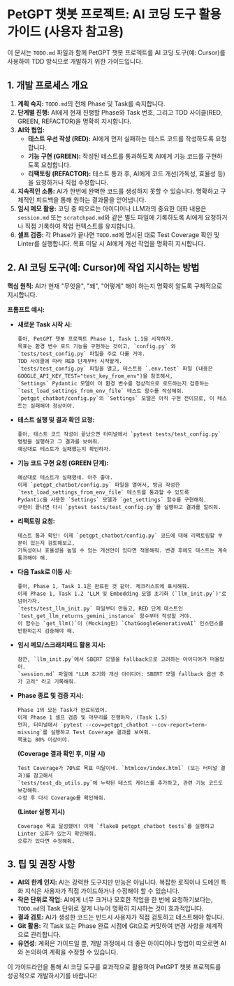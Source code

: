 # PetGPT 챗봇 프로젝트: AI 코딩 도구 활용 가이드 (사용자 참고용)

이 문서는 `TODO.md` 파일과 함께 PetGPT 챗봇 프로젝트를 AI 코딩 도구(예: Cursor)를 사용하여 TDD 방식으로 개발하기 위한 가이드입니다.

## 1. 개발 프로세스 개요

1.  **계획 숙지:** `TODO.md`의 전체 Phase 및 Task를 숙지합니다.
2.  **단계별 진행:** AI에게 현재 진행할 Phase와 Task 번호, 그리고 TDD 사이클(RED, GREEN, REFACTOR)을 명확히 지시합니다.
3.  **AI와 협업:**
    - **테스트 우선 작성 (RED):** AI에게 먼저 실패하는 테스트 코드를 작성하도록 요청합니다.
    - **기능 구현 (GREEN):** 작성된 테스트를 통과하도록 AI에게 기능 코드를 구현하도록 요청합니다.
    - **리팩토링 (REFACTOR):** 테스트 통과 후, AI에게 코드 개선(가독성, 효율성 등)을 요청하거나 직접 수정합니다.
4.  **지속적인 소통:** AI가 한번에 완벽한 코드를 생성하지 못할 수 있습니다. 명확하고 구체적인 피드백을 통해 원하는 결과물을 얻어냅니다.
5.  **임시 메모 활용:** 코딩 중 떠오르는 아이디어나 LLM과의 중요한 대화 내용은 `session.md` 또는 `scratchpad.md`와 같은 별도 파일에 기록하도록 AI에게 요청하거나 직접 기록하여 작업 컨텍스트를 유지합니다.
6.  **셀프 검증:** 각 Phase가 끝나면 `TODO.md`에 명시된 대로 Test Coverage 확인 및 Linter를 실행합니다. 목표 미달 시 AI에게 개선 작업을 명확히 지시합니다.

## 2. AI 코딩 도구(예: Cursor)에 작업 지시하는 방법

**핵심 원칙:** AI가 현재 "무엇을", "왜", "어떻게" 해야 하는지 명확히 알도록 구체적으로 지시합니다.

**프롬프트 예시:**

- **새로운 Task 시작 시:**

  ```
  좋아, PetGPT 챗봇 프로젝트 Phase 1, Task 1.1을 시작하자.
  목표는 환경 변수 로드 기능을 구현하는 것이고, `config.py` 와 `tests/test_config.py` 파일을 주로 다룰 거야.
  TDD 사이클에 따라 RED 단계부터 시작할게.
  `tests/test_config.py` 파일을 열고, 테스트용 `.env.test` 파일 (내용은 GOOGLE_API_KEY_TEST="test_key_from_env")을 참조해서,
  `Settings` Pydantic 모델이 이 환경 변수를 정상적으로 로드하는지 검증하는 `test_load_settings_from_env_file` 테스트 함수를 작성해줘.
  `petgpt_chatbot/config.py`의 `Settings` 모델은 아직 구현 전이므로, 이 테스트는 실패해야 정상이야.
  ```

- **테스트 실행 및 결과 확인 요청:**

  ```
  좋아, 테스트 코드 작성이 끝났으면 터미널에서 `pytest tests/test_config.py` 명령을 실행하고 그 결과를 보여줘.
  예상대로 테스트가 실패했는지 확인하자.
  ```

- **기능 코드 구현 요청 (GREEN 단계):**

  ```
  예상대로 테스트가 실패했네. 아주 좋아.
  이제 `petgpt_chatbot/config.py` 파일을 열어서, 방금 작성한 `test_load_settings_from_env_file` 테스트를 통과할 수 있도록
  Pydantic을 사용한 `Settings` 모델과 `get_settings` 함수를 구현해줘.
  구현이 끝나면 다시 `pytest tests/test_config.py`를 실행하고 결과를 알려줘.
  ```

- **리팩토링 요청:**

  ```
  테스트 통과 확인! 이제 `petgpt_chatbot/config.py` 코드에 대해 리팩토링할 부분이 있는지 검토해보고,
  가독성이나 효율성을 높일 수 있는 개선안이 있다면 적용해줘. 변경 후에도 테스트는 계속 통과해야 해.
  ```

- **다음 Task로 이동 시:**

  ```
  좋아, Phase 1, Task 1.1은 완료된 것 같아. 체크리스트에 표시해줘.
  이제 Phase 1, Task 1.2 'LLM 및 Embedding 모델 초기화 (`llm_init.py`)'로 넘어가자.
  `tests/test_llm_init.py` 파일부터 만들고, RED 단계 테스트인 `test_get_llm_returns_gemini_instance` 함수부터 작성할 거야.
  이 함수는 `get_llm()`이 (Mocking된) `ChatGoogleGenerativeAI` 인스턴스를 반환하는지 검증해야 해.
  ```

- **임시 메모/스크래치패드 활용 지시:**

  ```
  잠깐, `llm_init.py`에서 SBERT 모델을 fallback으로 고려하는 아이디어가 떠올랐어.
  `session.md` 파일에 "LLM 초기화 개선 아이디어: SBERT 모델 fallback 옵션 추가 고려" 라고 기록해줘.
  ```

- **Phase 종료 및 검증 지시:**
  ```
  Phase 1의 모든 Task가 완료되었어.
  이제 Phase 1 셀프 검증 및 마무리를 진행하자. (Task 1.5)
  먼저, 터미널에서 `pytest --cov=petgpt_chatbot --cov-report=term-missing`를 실행하고 Test Coverage 결과를 보여줘.
  목표는 80% 이상이야.
  ```
  **(Coverage 결과 확인 후, 미달 시)**
  ```
  Test Coverage가 70%로 목표 미달이네. `htmlcov/index.html` (또는 터미널 결과)를 참고해서
  `tests/test_db_utils.py`에 누락된 테스트 케이스를 추가하고, 관련 기능 코드도 보강해줘.
  수정 후 다시 Coverage를 확인해줘.
  ```
  **(Linter 실행 지시)**
  ```
  Coverage 목표 달성했어! 이제 `flake8 petgpt_chatbot tests`를 실행하고 Linter 오류가 있는지 확인해줘.
  오류가 있다면 수정해줘.
  ```

## 3. 팁 및 권장 사항

- **AI의 한계 인지:** AI는 강력한 도구지만 만능은 아닙니다. 복잡한 로직이나 도메인 특화 지식은 사용자가 직접 가이드하거나 수정해야 할 수 있습니다.
- **작은 단위로 작업:** AI에게 너무 크거나 모호한 작업을 한 번에 요청하기보다는, `TODO.md`의 Task 단위로 잘게 나누어 명확히 지시하는 것이 효과적입니다.
- **결과 검토:** AI가 생성한 코드는 반드시 사용자가 직접 검토하고 테스트해야 합니다.
- **Git 활용:** 각 Task 또는 Phase 완료 시점에 Git으로 커밋하여 변경 사항을 체계적으로 관리합니다.
- **유연성:** 계획은 가이드일 뿐, 개발 과정에서 더 좋은 아이디어나 방법이 떠오르면 AI와 논의하여 계획을 수정할 수 있습니다.

이 가이드라인을 통해 AI 코딩 도구를 효과적으로 활용하여 PetGPT 챗봇 프로젝트를 성공적으로 개발하시기를 바랍니다!
